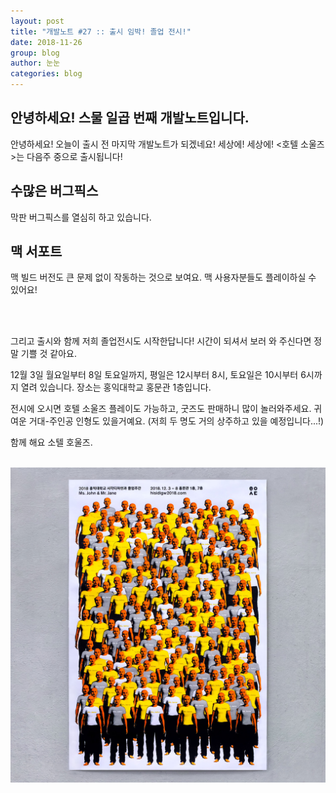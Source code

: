 ```yaml
---
layout: post
title: "개발노트 #27 :: 출시 임박! 졸업 전시!"
date: 2018-11-26
group: blog
author: 눈눈
categories: blog
---
```


## 안녕하세요! 스물 일곱 번째 개발노트입니다.

안녕하세요! 오늘이 출시 전 마지막 개발노트가 되겠네요! 세상에! 세상에!
\<호텔 소울즈\>는 다음주 중으로 출시됩니다!


## 수많은 버그픽스
막판 버그픽스를 열심히 하고 있습니다.

## 맥 서포트
맥 빌드 버전도 큰 문제 없이 작동하는 것으로 보여요. 맥 사용자분들도 플레이하실 수 있어요!

<br><br>

그리고 출시와 함께 저희 졸업전시도 시작한답니다!
시간이 되셔서 보러 와 주신다면 정말 기쁠 것 같아요.

12월 3일 월요일부터 8일 토요일까지, 평일은 12시부터 8시, 토요일은 10시부터 6시까지 열려 있습니다.
장소는 홍익대학교 홍문관 1층입니다.

전시에 오시면 호텔 소울즈 플레이도 가능하고, 굿즈도 판매하니 많이 놀러와주세요. 귀여운 거대-주인공 인형도 있을거예요.
(저희 두 명도 거의 상주하고 있을 예정입니다...!)

함께 해요 소텔 호울즈.


<br>


<img src="\img\post\2018-11\POSTER.jpeg">
